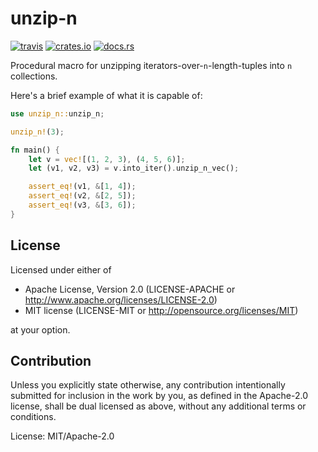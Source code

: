 # unzip-n

[![travis](https://api.travis-ci.org/mexus/unzip-n.svg?branch=master)](https://travis-ci.org/mexus/unzip-n)
[![crates.io](https://img.shields.io/crates/v/unzip-n.svg)](https://crates.io/crates/unzip-n)
[![docs.rs](https://docs.rs/unzip-n/badge.svg)](https://docs.rs/unzip-n)

Procedural macro for unzipping iterators-over-`n`-length-tuples into `n` collections.

Here's a brief example of what it is capable of:

```rust
use unzip_n::unzip_n;

unzip_n!(3);

fn main() {
    let v = vec![(1, 2, 3), (4, 5, 6)];
    let (v1, v2, v3) = v.into_iter().unzip_n_vec();

    assert_eq!(v1, &[1, 4]);
    assert_eq!(v2, &[2, 5]);
    assert_eq!(v3, &[3, 6]);
}
```

## License

Licensed under either of

* Apache License, Version 2.0 (LICENSE-APACHE or http://www.apache.org/licenses/LICENSE-2.0)
* MIT license (LICENSE-MIT or http://opensource.org/licenses/MIT)

at your option.

## Contribution

Unless you explicitly state otherwise, any contribution intentionally submitted
for inclusion in the work by you, as defined in the Apache-2.0 license, shall be dual licensed as above, without any
additional terms or conditions.

License: MIT/Apache-2.0
